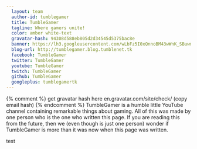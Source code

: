 ```yaml
---
  layout: team
  author-id: tumblegamer
  title: TumbleGamer
  tagline: Where gamers unite!
  color: amber white-text
  gravatar-hash: 94308d588eb805d2d34545d5375bac8e
  banner: https://lh3.googleusercontent.com/wLbFz5I0xQnnoBM43wWnK_SBuwmkamZr3RCQWjviQjoE7hXS6czlEdTv_Kg1fkqoJjLpaCleX8HsMttvNT14BHjd08wA2Y7xFRp5lXlNZjTCQFJCSyaekH5OD8SoaSURdNAp5AYuTJbsbP8uTahYjBWNlgm7jTs9YtfokRu7oswB1xgA0MKEaUIJriDZ-a0yHqFrbGTJAGtYYhGKaJtS1-u8rz9CX7zWWaKjxjb_s1Ysyxgqcs0n6cuF5idtj2VhRTKtAU_AP8emOcZyv_IKmB-j1EV6yBXbQ0i0WdY-knVjq_Le2vRVIDnDtMdJ2_cY3axsq80sqVrD9cGWAvaLwTkaHKNoXgGViOKcFZadGVbFMT1CIUn4QgVmZAqU1T16IR6swYC_2DZK0nV8g3GoQfma5sboVH2EY2P0IwGBg2_nSef7zA6S4v3b5ILbb72fw95XUcKdEbAvT6VZsmRwhJ50OPMr5jfzMvUG4vzgdGpNuzaaOVwyFaeyJPbZMVUBtS8H_rHyWPsixWUCqntwir2gMEhsQp10ksJEUAfpIVbuxyJZbVC1-uACZxJUNPjw6TvdH8PRZ8pZ6Snro6vkrSDYV4Wga92MLSmoq9zYgA7mnpe2=w1135-h638-no
  blog-url: http://tumblegamer.blog.tumblenet.tk
  facebook: TumbleGamer
  twitter: TumbleGamer
  youtube: TumbleGamer
  twitch: TumbleGamer
  github: TumbleGamer
  googleplus: tumblegamertk
---
```

{% comment %} get gravatar hash here en.gravatar.com/site/check/ (copy email hash) {% endcomment %}
TumbleGamer is a humble little YouTube channel containing remarkable things about gaming. All of this was made by one person who is the one who written this page. If you are reading this from the future, then we (even though is just one person) wonder if TumbleGamer is more than it was now when this page was written.
<!--more-->
test
